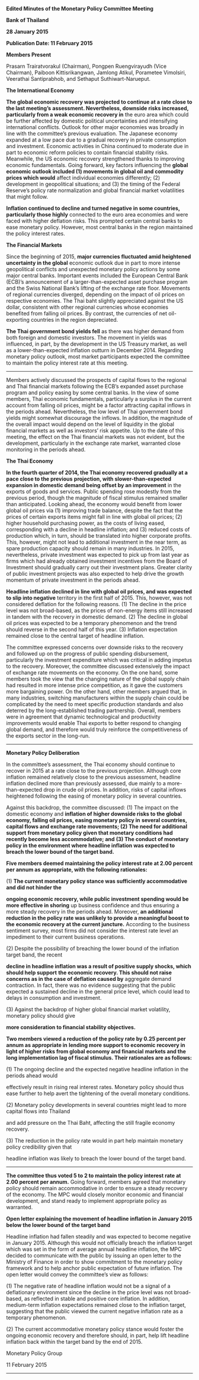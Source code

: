 **Edited Minutes of the Monetary Policy Committee Meeting**

**Bank of Thailand**

**28 January 2015**

**Publication Date: 11 February 2015**

**Members Present**

Prasarn Trairatvorakul (Chairman), Pongpen Ruengvirayudh (Vice Chairman), Paiboon Kittisrikangwan,
Jamlong Atikul, Porametee Vimolsiri, Veerathai Santiprabhob, and Sethaput Suthiwart-Narueput.

**The International Economy**

**The global economic recovery was projected to continue at a rate close to the last meeting’s**
**assessment. Nevertheless, downside risks increased, particularly from a weak economic recovery in**
the euro area which could be further affected by domestic political uncertainties and intensifying
international conflicts. Outlook for other major economies was broadly in line with the committee’s
previous evaluation. The Japanese economy expanded at a low pace due to a gradual recovery in
private consumption and investment. Economic activities in China continued to moderate due in part
to economic reform policies to contain financial stability risks. Meanwhile, the US economic recovery
strengthened thanks to improving economic fundamentals. Going forward, key factors influencing the
**global economic outlook included (1) movements in global oil and commodity prices which would**
affect individual economies differently; (2) development in geopolitical situations; and (3) the timing of
the Federal Reserve’s policy rate normalization and global financial market volatilities that might
follow.

**Inflation continued to decline and turned negative in some countries, particularly those highly**
connected to the euro area economies and were faced with higher deflation risks. This prompted
certain central banks to ease monetary policy. However, most central banks in the region maintained
the policy interest rates.

**The Financial Markets**

Since the beginning of 2015, **major currencies fluctuated amid heightened uncertainty in the global**
economic outlook due in part to more intense geopolitical conflicts and unexpected monetary policy
actions by some major central banks. Important events included the European Central Bank (ECB)’s
announcement of a larger-than-expected asset purchase program and the Swiss National Bank’s lifting
of the exchange rate floor. Movements of regional currencies diverged, depending on the impact of oil
prices on respective economies. The Thai baht slightly appreciated against the US dollar, consistent
with other regional currencies whose economies benefited from falling oil prices. By contrast, the
currencies of net oil-exporting countries in the region depreciated.

**The Thai government bond yields fell** as there was higher demand from both foreign and domestic
investors. The movement in yields was influenced, in part, by the development in the US Treasury
market, as well as a lower-than-expected inflation outturn in December 2014. Regarding monetary
policy outlook, most market participants expected the committee to maintain the policy interest rate
at this meeting.


-----

Members actively discussed the prospects of capital flows to the regional and Thai financial markets
following the ECB’s expanded asset purchase program and policy easing by some central banks. In the
view of some members, Thai economic fundamentals, particularly a surplus in the current account
from falling oil prices, might be a factor attracting capital inflows in the periods ahead. Nevertheless,
the low level of Thai government bond yields might somewhat discourage the inflows. In addition, the
magnitude of the overall impact would depend on the level of liquidity in the global financial markets
as well as investors’ risk appetite. Up to the date of this meeting, the effect on the Thai financial
markets was not evident, but the development, particularly in the exchange rate market, warranted
close monitoring in the periods ahead.

**The Thai Economy**

**In the fourth quarter of 2014, the Thai economy recovered gradually at a pace close to the previous**
**projection, with slower-than-expected expansion in domestic demand being offset by an improvement**
in the exports of goods and services. Public spending rose modestly from the previous period, though
the magnitude of fiscal stimulus remained smaller than anticipated. Looking ahead, the economy
would benefit from lower global oil prices via (1) improving trade balance, despite the fact that the
prices of certain exports items might fall in line with global oil prices; (2) higher household purchasing
power, as the costs of living eased, corresponding with a decline in headline inflation; and (3) reduced
costs of production which, in turn, should be translated into higher corporate profits. This, however,
might not lead to additional investment in the near term, as spare production capacity should remain
in many industries. In 2015, nevertheless, private investment was expected to pick up from last year as
firms which had already obtained investment incentives from the Board of Investment should gradually
carry out their investment plans. Greater clarity of public investment projects was also expected to
help drive the growth momentum of private investment in the periods ahead.

**Headline inflation declined in line with global oil prices, and was expected to slip into negative**
territory in the first half of 2015. This, however, was not considered deflation for the following reasons.
(1) The decline in the price level was not broad-based, as the prices of non-energy items still increased
in tandem with the recovery in domestic demand. (2) The decline in global oil prices was expected to
be a temporary phenomenon and the trend should reverse in the second half of this year. (3) Inflation
expectation remained close to the central target of headline inflation.

The committee expressed concerns over downside risks to the recovery and followed up on the
progress of public spending disbursement, particularly the investment expenditure which was critical in
adding impetus to the recovery. Moreover, the committee discussed extensively the impact of
exchange rate movements on the economy. On the one hand, some members took the view that the
changing nature of the global supply chain had resulted in more intense price competition, as it gave
the customers more bargaining power. On the other hand, other members argued that, in many
industries, switching manufacturers within the supply chain could be complicated by the need to meet
specific production standards and also deterred by the long-established trading partnership. Overall,
members were in agreement that dynamic technological and productivity improvements would enable
Thai exports to better respond to changing global demand, and therefore would truly reinforce the
competitiveness of the exports sector in the long-run.


-----

**Monetary Policy Deliberation**

In the committee’s assessment, the Thai economy should continue to recover in 2015 at a rate close to
the previous projection. Although core inflation remained relatively close to the previous assessment,
headline inflation declined more than previously assessed, due mainly to a more-than-expected drop in
crude oil prices. In addition, risks of capital inflows heightened following the easing of monetary policy
in several countries.

Against this backdrop, the committee discussed: (1) The impact on the domestic economy and
**inflation of higher downside risks to the global economy, falling oil prices, easing monetary policy in**
**several countries, capital flows and exchange rate movements; (2) The need for additional support**
**from monetary policy given that monetary conditions had recently become less accommodative; and**
**(3) The conduct of monetary policy in the environment where headline inflation was expected to**
**breach the lower bound of the target band.**

**Five members deemed maintaining the policy interest rate at 2.00 percent per annum as**
**appropriate, with the following rationales:**

(1) **The current monetary policy stance was sufficiently accommodative and did not hinder the**

**ongoing economic recovery, while public investment spending would be more effective in shoring**
up business confidence and thus ensuring a more steady recovery in the periods ahead. Moreover,
**an additional reduction in the policy rate was unlikely to provide a meaningful boost to the**
**economic recovery** **at the current juncture.** According to the business sentiment survey, most
firms did not consider the interest rate level an impediment to their current business operations.

(2) Despite the possibility of breaching the lower bound of the inflation target band, the recent

**decline in headline inflation was a result of positive supply shocks, which should help support**
**the economic recovery. This should not raise concerns as in the case of deflation caused by**
aggregate demand contraction. In fact, there was no evidence suggesting that the public expected
a sustained decline in the general price level, which could lead to delays in consumption and
investment.

(3) Against the backdrop of higher global financial market volatility, monetary policy should give

**more consideration to financial stability objectives.**

**Two members viewed a reduction of the policy rate by 0.25 percent per annum as appropriate in**
**lending more support to economic recovery in light of higher risks from global economy and financial**
**markets and the long implementation lag of fiscal stimulus. Their rationales are as follows:**

(1) The ongoing decline and the expected negative headline inflation in the periods ahead would

effectively result in rising real interest rates. Monetary policy should thus ease further to help
avert the tightening of the overall monetary conditions.

(2) Monetary policy developments in several countries might lead to more capital flows into Thailand

and add pressure on the Thai Baht, affecting the still fragile economy recovery.

(3) The reduction in the policy rate would in part help maintain monetary policy credibility given that

headline inflation was likely to breach the lower bound of the target band.


-----

**The committee thus voted 5 to 2 to maintain the policy interest rate at 2.00 percent per annum.**
Going forward, members agreed that monetary policy should remain accommodative in order to
ensure a steady recovery of the economy. The MPC would closely monitor economic and financial
development, and stand ready to implement appropriate policy as warranted.

**Open letter explaining the movement of headline inflation in January 2015 below the lower bound**
**of the target band**

Headline inflation had fallen steadily and was expected to become negative in January 2015. Although
this would not officially breach the inflation target which was set in the form of average annual
headline inflation, the MPC decided to communicate with the public by issuing an open letter to the
Ministry of Finance in order to show commitment to the monetary policy framework and to help
anchor public expectation of future inflation. The open letter would convey the committee’s view as
follows:

(1) The negative rate of headline inflation would not be a signal of a deflationary environment since
the decline in the price level was not broad-based, as reflected in stable and positive core inflation. In
addition, medium-term inflation expectations remained close to the inflation target, suggesting that
the public viewed the current negative inflation rate as a temporary phenomenon.

(2) The current accommodative monetary policy stance would foster the ongoing economic recovery
and therefore should, in part, help lift headline inflation back within the target band by the end of
2015.

Monetary Policy Group

11 February 2015


-----

